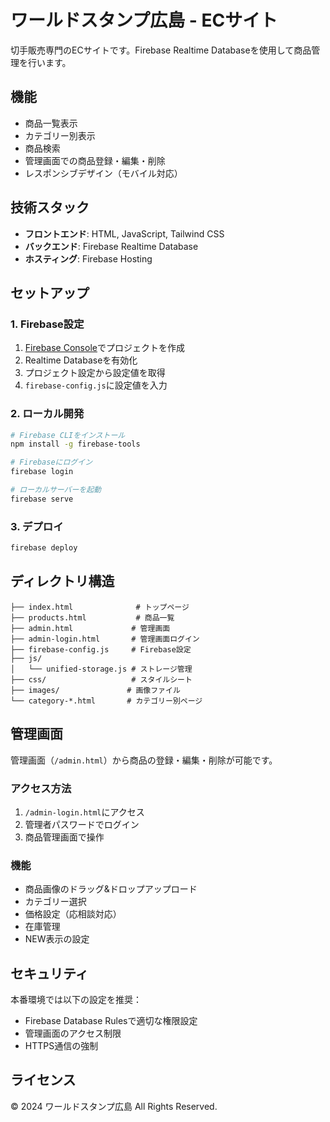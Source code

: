 # ワールドスタンプ広島 - ECサイト

切手販売専門のECサイトです。Firebase Realtime Databaseを使用して商品管理を行います。

## 機能

- 商品一覧表示
- カテゴリー別表示
- 商品検索
- 管理画面での商品登録・編集・削除
- レスポンシブデザイン（モバイル対応）

## 技術スタック

- **フロントエンド**: HTML, JavaScript, Tailwind CSS
- **バックエンド**: Firebase Realtime Database
- **ホスティング**: Firebase Hosting

## セットアップ

### 1. Firebase設定

1. [Firebase Console](https://console.firebase.google.com/)でプロジェクトを作成
2. Realtime Databaseを有効化
3. プロジェクト設定から設定値を取得
4. `firebase-config.js`に設定値を入力

### 2. ローカル開発

```bash
# Firebase CLIをインストール
npm install -g firebase-tools

# Firebaseにログイン
firebase login

# ローカルサーバーを起動
firebase serve
```

### 3. デプロイ

```bash
firebase deploy
```

## ディレクトリ構造

```
├── index.html              # トップページ
├── products.html           # 商品一覧
├── admin.html             # 管理画面
├── admin-login.html       # 管理画面ログイン
├── firebase-config.js     # Firebase設定
├── js/
│   └── unified-storage.js # ストレージ管理
├── css/                   # スタイルシート
├── images/               # 画像ファイル
└── category-*.html       # カテゴリー別ページ
```

## 管理画面

管理画面（`/admin.html`）から商品の登録・編集・削除が可能です。

### アクセス方法

1. `/admin-login.html`にアクセス
2. 管理者パスワードでログイン
3. 商品管理画面で操作

### 機能

- 商品画像のドラッグ&ドロップアップロード
- カテゴリー選択
- 価格設定（応相談対応）
- 在庫管理
- NEW表示の設定

## セキュリティ

本番環境では以下の設定を推奨：

- Firebase Database Rulesで適切な権限設定
- 管理画面のアクセス制限
- HTTPS通信の強制

## ライセンス

© 2024 ワールドスタンプ広島 All Rights Reserved.
